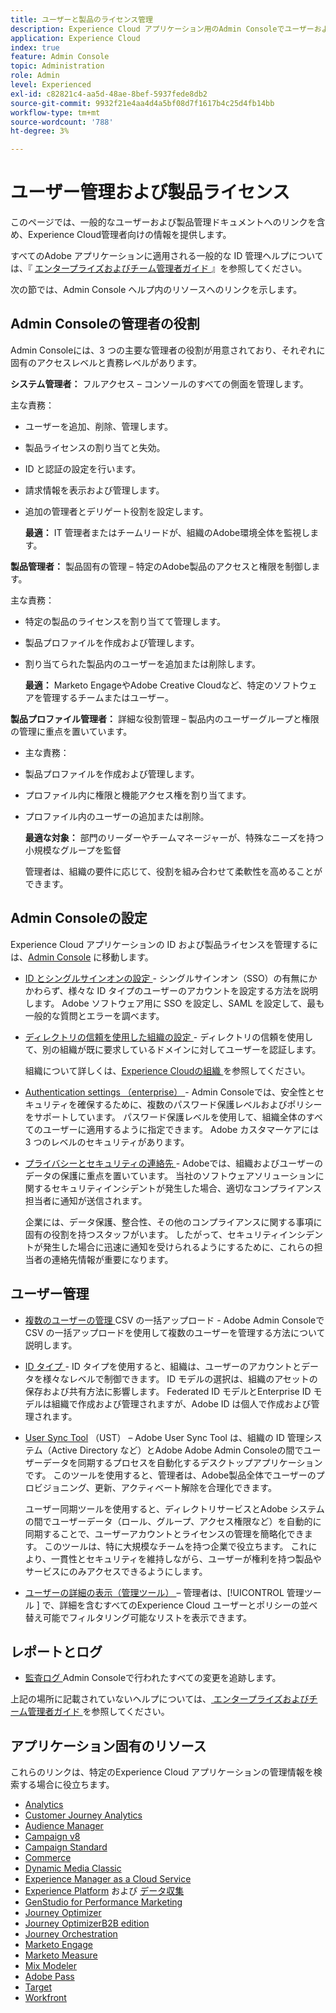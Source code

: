 ```yaml
---
title: ユーザーと製品のライセンス管理
description: Experience Cloud アプリケーション用のAdmin Consoleでユーザーおよび製品ライセンスを管理します。
application: Experience Cloud
index: true
feature: Admin Console
topic: Administration
role: Admin
level: Experienced
exl-id: c82821c4-aa5d-48ae-8bef-5937fede8db2
source-git-commit: 9932f21e4aa4d4a5bf08d7f1617b4c25d4fb14bb
workflow-type: tm+mt
source-wordcount: '788'
ht-degree: 3%

---
```


# ユーザー管理および製品ライセンス

このページでは、一般的なユーザーおよび製品管理ドキュメントへのリンクを含め、Experience Cloud管理者向けの情報を提供します。

すべてのAdobe アプリケーションに適用される一般的な ID 管理ヘルプについては、『 [ エンタープライズおよびチーム管理者ガイド ](https://helpx.adobe.com/jp/enterprise/admin-guide.html) 』を参照してください。

次の節では、Admin Console ヘルプ内のリソースへのリンクを示します。

## Admin Consoleの管理者の役割

Admin Consoleには、3 つの主要な管理者の役割が用意されており、それぞれに固有のアクセスレベルと責務レベルがあります。

**システム管理者：** フルアクセス – コンソールのすべての側面を管理します。

主な責務：

* ユーザーを追加、削除、管理します。
* 製品ライセンスの割り当てと失効。
* ID と認証の設定を行います。
* 請求情報を表示および管理します。
* 追加の管理者とデリゲート役割を設定します。

  **最適：** IT 管理者またはチームリードが、組織のAdobe環境全体を監視します。

**製品管理者：** 製品固有の管理 – 特定のAdobe製品のアクセスと権限を制御します。

主な責務：

* 特定の製品のライセンスを割り当てて管理します。
* 製品プロファイルを作成および管理します。
* 割り当てられた製品内のユーザーを追加または削除します。

  **最適：** Marketo EngageやAdobe Creative Cloudなど、特定のソフトウェアを管理するチームまたはユーザー。

**製品プロファイル管理者：** 詳細な役割管理 – 製品内のユーザーグループと権限の管理に重点を置いています。

* 主な責務：
* 製品プロファイルを作成および管理します。
* プロファイル内に権限と機能アクセス権を割り当てます。
* プロファイル内のユーザーの追加または削除。

  **最適な対象：** 部門のリーダーやチームマネージャーが、特殊なニーズを持つ小規模なグループを監督

  管理者は、組織の要件に応じて、役割を組み合わせて柔軟性を高めることができます。

## Admin Consoleの設定

Experience Cloud アプリケーションの ID および製品ライセンスを管理するには、[Admin Console](https://adminconsole.adobe.com/enterprise/) に移動します。

* [ID とシングルサインオンの設定 ](https://helpx.adobe.com/jp/enterprise/using/set-up-identity.html) - シングルサインオン（SSO）の有無にかかわらず、様々な ID タイプのユーザーのアカウントを設定する方法を説明します。 Adobe ソフトウェア用に SSO を設定し、SAML を設定して、最も一般的な質問とエラーを調べます。

* [ ディレクトリの信頼を使用した組織の設定 ](https://helpx.adobe.com/enterprise/using/directory-trust.html) - ディレクトリの信頼を使用して、別の組織が既に要求しているドメインに対してユーザーを認証します。

  組織について詳しくは、[Experience Cloudの組織 ](organizations.md) を参照してください。

* [Authentication settings （enterprise） ](https://helpx.adobe.com/enterprise/using/authentication-settings.html) - Admin Consoleでは、安全性とセキュリティを確保するために、複数のパスワード保護レベルおよびポリシーをサポートしています。 パスワード保護レベルを使用して、組織全体のすべてのユーザーに適用するように指定できます。 Adobe カスタマーケアには 3 つのレベルのセキュリティがあります。

* [ プライバシーとセキュリティの連絡先 ](https://helpx.adobe.com/enterprise/using/security-contacts.html) - Adobeでは、組織およびユーザーのデータの保護に重点を置いています。 当社のソフトウェアソリューションに関するセキュリティインシデントが発生した場合、適切なコンプライアンス担当者に通知が送信されます。

  企業には、データ保護、整合性、その他のコンプライアンスに関する事項に固有の役割を持つスタッフがいます。 したがって、セキュリティインシデントが発生した場合に迅速に通知を受けられるようにするために、これらの担当者の連絡先情報が重要になります。

## ユーザー管理

* [ 複数のユーザーの管理 ](https://helpx.adobe.com/enterprise/using/bulk-upload-users.html)CSV の一括アップロード - Adobe Admin Consoleで CSV の一括アップロードを使用して複数のユーザーを管理する方法について説明します。

* [ID タイプ ](https://helpx.adobe.com/jp/enterprise/using/identity.html) - ID タイプを使用すると、組織は、ユーザーのアカウントとデータを様々なレベルで制御できます。 ID モデルの選択は、組織のアセットの保存および共有方法に影響します。 Federated ID モデルとEnterprise ID モデルは組織で作成および管理されますが、Adobe ID は個人で作成および管理されます。

* [User Sync Tool](https://helpx.adobe.com/enterprise/using/user-sync.html) （UST） – Adobe User Sync Tool は、組織の ID 管理システム（Active Directory など）とAdobe Adobe Admin Consoleの間でユーザーデータを同期するプロセスを自動化するデスクトップアプリケーションです。 このツールを使用すると、管理者は、Adobe製品全体でユーザーのプロビジョニング、更新、アクティベート解除を合理化できます。

  ユーザー同期ツールを使用すると、ディレクトリサービスとAdobe システムの間でユーザーデータ（ロール、グループ、アクセス権限など）を自動的に同期することで、ユーザーアカウントとライセンスの管理を簡略化できます。 このツールは、特に大規模なチームを持つ企業で役立ちます。 これにより、一貫性とセキュリティを維持しながら、ユーザーが権利を持つ製品やサービスにのみアクセスできるようにします。

* [ ユーザーの詳細の表示（管理ツール） ](admin-tool-experience-cloud.md) – 管理者は、[!UICONTROL  管理ツール ] で、詳細を含むすべてのExperience Cloud ユーザーとポリシーの並べ替え可能でフィルタリング可能なリストを表示できます。

## レポートとログ

* [ 監査ログ ](https://helpx.adobe.com/enterprise/using/audit-logs.html) Admin Consoleで行われたすべての変更を追跡します。

上記の場所に記載されていないヘルプについては、[ エンタープライズおよびチーム管理者ガイド ](https://helpx.adobe.com/jp/enterprise/admin-guide.html) を参照してください。

## アプリケーション固有のリソース

これらのリンクは、特定のExperience Cloud アプリケーションの管理情報を検索する場合に役立ちます。

<!-- | Application | Link to resource|
| ------- | ------- |
|  [!DNL Analytics] <p>Customer Journey Analytics| [Analytics in the Adobe Admin Console overview](https://experienceleague.adobe.com/en/docs/analytics/admin/admin-console/home) <p>[Administration requirements](https://experienceleague.adobe.com/en/docs/analytics-platform/using/cja-workspace/workspace-faq/frequently-asked-questions-analysis-workspace) |
| [!DNL Audience Manager] | [Audience Manager user migration to Admin Console](https://experienceleague.adobe.com/en/docs/audience-manager/user-guide/features/administration/admin-console-migration) |
| [!DNL Campaign] v8 |  [Get started with permissions](https://experienceleague.adobe.com/en/docs/campaign/campaign-v8/admin/permissions/gs-permissions) |
| [!DNL Campaign Standard] to [!DNL Campaign v8] | [User access management from Campaign Standard to Campaign V8](https://experienceleague.adobe.com/en/docs/campaign-web/acs-to-ac/user-management-acs) |
| [!DNL Commerce] | [Configure the Commerce Admin Integration with Adobe ID](https://experienceleague.adobe.com/en/docs/commerce-admin/start/admin/ims/adobe-ims-config) |
| [!DNL Dynamic Media Classic] | [Administration setup](https://experienceleague.adobe.com/en/docs/dynamic-media-classic/using/setup/administration-setup#user_administration) |
| [!DNL Experience Manager as a Cloud Service] |  [Accessing the Admin Console](https://experienceleague.adobe.com/en/docs/experience-manager-cloud-service/content/onboarding/journey/admin-console) |
| [!DNL Experience Platform] <p>[!DNL Data Collection] | [Access control UI overview](https://experienceleague.adobe.com/en/docs/experience-platform/access-control/ui/overview) <p>[Permission management for data collection in Experience Platform](https://experienceleague.adobe.com/en/docs/experience-platform/collection/permissions)|
| [!DNL GenStudio for Performance Marketing] | [Provision Adobe GenStudio for Performance Marketing](https://experienceleague.adobe.com/en/docs/genstudio-for-performance-marketing/user-guide/intro/product-provisioning) |
| [!DNL Journey Optimizer] | [Manage users and roles](https://experienceleague.adobe.com/en/docs/journey-optimizer/using/access-control/permissions) |
| [!DNL Journey Optimizer B2B Edition] | [User management](https://experienceleague.adobe.com/en/docs/journey-optimizer-b2b/user/admin/user-management) |
|[!DNL  Journey Orchestration] | [Access management](https://experienceleague.adobe.com/en/docs/journeys/using/starting-with-journeys/access-management) |
| [!DNL Marketo Engage] | [Understanding Marketo Subscription and User Migration to the Adobe Admin Console](https://experienceleague.adobe.com/en/docs/marketo/using/product-docs/administration/marketo-with-adobe-identity/subscription-and-user-migration/understanding-marketo-subscription-and-user-migration-to-the-adobe-admin-console) |
| [!DNL Marketo Measure] | [Adobe Admin Console Setup](https://experienceleague.adobe.com/en/docs/marketo-measure/using/configuration-and-setup/getting-started-with-marketo-measure/adobe-admin-console-setup) |
| [!DNL Mix Modeler] | [Access controls](https://experienceleague.adobe.com/en/docs/mix-modeler/using/data-governance/access-controls) |
| [!DNL Pass] | [Get started with Account IQ](https://experienceleague.adobe.com/en/docs/pass/aiq-help/get-started) |
| [!DNL Target] | [Administrator first steps](https://experienceleague.adobe.com/en/docs/target/using/administer/start-target) <p> [User management](https://experienceleague.adobe.com/en/docs/target/using/administer/manage-users/user-management) |
| [!DNL Workfront] | [Manage users in the Adobe Admin Console](https://experienceleague.adobe.com/en/docs/workfront/using/administration-and-setup/add-users/create-manage-users/admin-console) |

 -->

* [Analytics](https://experienceleague.adobe.com/en/docs/analytics/admin/admin-console/home)
* [Customer Journey Analytics](https://experienceleague.adobe.com/en/docs/analytics-platform/using/cja-workspace/workspace-faq/frequently-asked-questions-analysis-workspace)
* [Audience Manager](https://experienceleague.adobe.com/en/docs/audience-manager/user-guide/features/administration/admin-console-migration)
* [Campaign v8](https://experienceleague.adobe.com/ja/docs/campaign/campaign-v8/admin/permissions/gs-permissions)
* [Campaign Standard](https://experienceleague.adobe.com/en/docs/campaign-web/acs-to-ac/user-management-acs)
* [Commerce](https://experienceleague.adobe.com/en/docs/commerce-admin/start/admin/ims/adobe-ims-config)
* [Dynamic Media Classic](https://experienceleague.adobe.com/en/docs/dynamic-media-classic/using/setup/administration-setup#user_administration)
* [Experience Manager as a Cloud Service](https://experienceleague.adobe.com/en/docs/experience-manager-cloud-service/content/onboarding/journey/admin-console)
* [Experience Platform](https://experienceleague.adobe.com/en/docs/experience-platform/access-control/ui/overview) および [ データ収集 ](https://experienceleague.adobe.com/en/docs/experience-platform/collection/permissions)
* [GenStudio for Performance Marketing](https://experienceleague.adobe.com/en/docs/genstudio-for-performance-marketing/user-guide/intro/product-provisioning)
* [Journey Optimizer](https://experienceleague.adobe.com/en/docs/journey-optimizer/using/access-control/permissions)
* [Journey OptimizerB2B edition](https://experienceleague.adobe.com/en/docs/journey-optimizer-b2b/user/admin/user-management)
* [Journey Orchestration](https://experienceleague.adobe.com/en/docs/journeys/using/starting-with-journeys/access-management)
* [Marketo Engage](https://experienceleague.adobe.com/en/docs/marketo/using/product-docs/administration/marketo-with-adobe-identity/subscription-and-user-migration/understanding-marketo-subscription-and-user-migration-to-the-adobe-admin-console)
* [Marketo Measure](https://experienceleague.adobe.com/en/docs/marketo-measure/using/configuration-and-setup/getting-started-with-marketo-measure/adobe-admin-console-setup)
* [Mix Modeler](https://experienceleague.adobe.com/en/docs/mix-modeler/using/data-governance/access-controls)
* [Adobe Pass](https://experienceleague.adobe.com/en/docs/pass/aiq-help/get-started)
* [Target](https://experienceleague.adobe.com/en/docs/target/using/administer/start-target)
* [Workfront](https://experienceleague.adobe.com/en/docs/workfront/using/administration-and-setup/add-users/create-manage-users/admin-console)